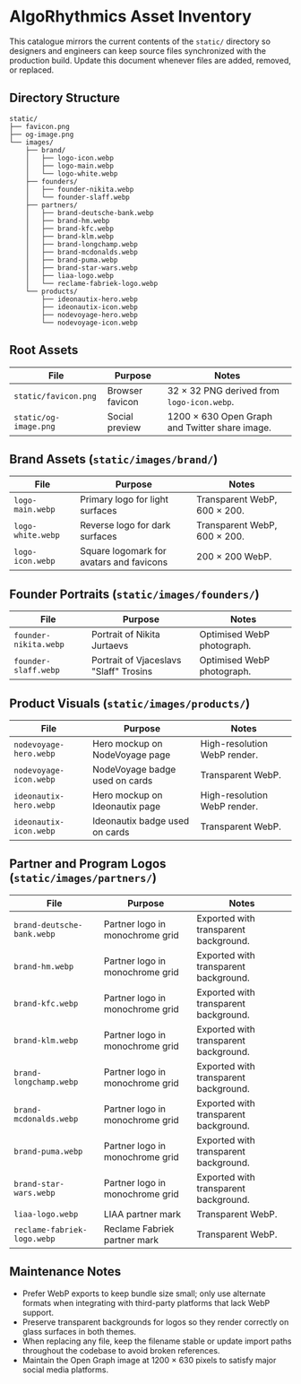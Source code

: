 # AlgoRhythmics Asset Inventory

This catalogue mirrors the current contents of the `static/` directory so designers and engineers can keep source files synchronized with the production build. Update this document whenever files are added, removed, or replaced.

## Directory Structure

```
static/
├── favicon.png
├── og-image.png
└── images/
    ├── brand/
    │   ├── logo-icon.webp
    │   ├── logo-main.webp
    │   └── logo-white.webp
    ├── founders/
    │   ├── founder-nikita.webp
    │   └── founder-slaff.webp
    ├── partners/
    │   ├── brand-deutsche-bank.webp
    │   ├── brand-hm.webp
    │   ├── brand-kfc.webp
    │   ├── brand-klm.webp
    │   ├── brand-longchamp.webp
    │   ├── brand-mcdonalds.webp
    │   ├── brand-puma.webp
    │   ├── brand-star-wars.webp
    │   ├── liaa-logo.webp
    │   └── reclame-fabriek-logo.webp
    └── products/
        ├── ideonautix-hero.webp
        ├── ideonautix-icon.webp
        ├── nodevoyage-hero.webp
        └── nodevoyage-icon.webp
```

## Root Assets

| File | Purpose | Notes |
| ---- | ------- | ----- |
| `static/favicon.png` | Browser favicon | 32 × 32 PNG derived from `logo-icon.webp`. |
| `static/og-image.png` | Social preview | 1200 × 630 Open Graph and Twitter share image. |

## Brand Assets (`static/images/brand/`)

| File | Purpose | Notes |
| ---- | ------- | ----- |
| `logo-main.webp` | Primary logo for light surfaces | Transparent WebP, 600 × 200. |
| `logo-white.webp` | Reverse logo for dark surfaces | Transparent WebP, 600 × 200. |
| `logo-icon.webp` | Square logomark for avatars and favicons | 200 × 200 WebP. |

## Founder Portraits (`static/images/founders/`)

| File | Purpose | Notes |
| ---- | ------- | ----- |
| `founder-nikita.webp` | Portrait of Nikita Jurtaevs | Optimised WebP photograph. |
| `founder-slaff.webp` | Portrait of Vjaceslavs "Slaff" Trosins | Optimised WebP photograph. |

## Product Visuals (`static/images/products/`)

| File | Purpose | Notes |
| ---- | ------- | ----- |
| `nodevoyage-hero.webp` | Hero mockup on NodeVoyage page | High-resolution WebP render. |
| `nodevoyage-icon.webp` | NodeVoyage badge used on cards | Transparent WebP. |
| `ideonautix-hero.webp` | Hero mockup on Ideonautix page | High-resolution WebP render. |
| `ideonautix-icon.webp` | Ideonautix badge used on cards | Transparent WebP. |

## Partner and Program Logos (`static/images/partners/`)

| File | Purpose | Notes |
| ---- | ------- | ----- |
| `brand-deutsche-bank.webp` | Partner logo in monochrome grid | Exported with transparent background. |
| `brand-hm.webp` | Partner logo in monochrome grid | Exported with transparent background. |
| `brand-kfc.webp` | Partner logo in monochrome grid | Exported with transparent background. |
| `brand-klm.webp` | Partner logo in monochrome grid | Exported with transparent background. |
| `brand-longchamp.webp` | Partner logo in monochrome grid | Exported with transparent background. |
| `brand-mcdonalds.webp` | Partner logo in monochrome grid | Exported with transparent background. |
| `brand-puma.webp` | Partner logo in monochrome grid | Exported with transparent background. |
| `brand-star-wars.webp` | Partner logo in monochrome grid | Exported with transparent background. |
| `liaa-logo.webp` | LIAA partner mark | Transparent WebP. |
| `reclame-fabriek-logo.webp` | Reclame Fabriek partner mark | Transparent WebP. |

## Maintenance Notes

- Prefer WebP exports to keep bundle size small; only use alternate formats when integrating with third-party platforms that lack WebP support.
- Preserve transparent backgrounds for logos so they render correctly on glass surfaces in both themes.
- When replacing any file, keep the filename stable or update import paths throughout the codebase to avoid broken references.
- Maintain the Open Graph image at 1200 × 630 pixels to satisfy major social media platforms.

